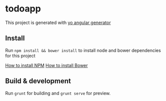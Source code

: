 # todoapp

This project is generated with [yo angular generator](https://github.com/yeoman/generator-angular)

## Install

Run `npm install && bower install` to install node and bower dependencies for this project

[How to install NPM](https://nodejs.org/download/)
[How to install Bower](http://bower.io/)

## Build & development

Run `grunt` for building and `grunt serve` for preview.
